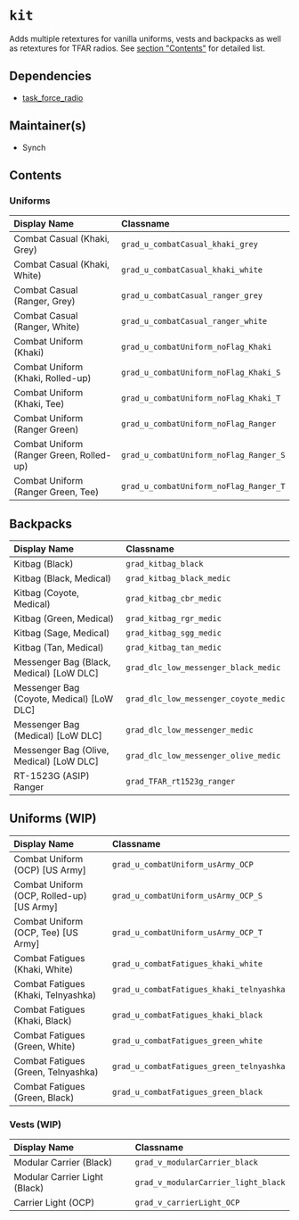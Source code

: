 # `kit`
Adds multiple retextures for vanilla uniforms, vests and backpacks as well as retextures for TFAR radios. See [section "Contents"](#contents) for detailed list.

## Dependencies
- [task_force_radio](https://steamcommunity.com/workshop/filedetails/?id=620019431)

## Maintainer(s)
- Synch

## Contents

### Uniforms
| Display Name | Classname |
|:--- |:--- |
| Combat Casual (Khaki, Grey) | `grad_u_combatCasual_khaki_grey` |
| Combat Casual (Khaki, White) | `grad_u_combatCasual_khaki_white` |
| Combat Casual (Ranger, Grey) | `grad_u_combatCasual_ranger_grey` |
| Combat Casual (Ranger, White) | `grad_u_combatCasual_ranger_white` |
| Combat Uniform (Khaki) | `grad_u_combatUniform_noFlag_Khaki` |
| Combat Uniform (Khaki, Rolled-up) | `grad_u_combatUniform_noFlag_Khaki_S` |
| Combat Uniform (Khaki, Tee) | `grad_u_combatUniform_noFlag_Khaki_T` |
| Combat Uniform (Ranger Green) | `grad_u_combatUniform_noFlag_Ranger` |
| Combat Uniform (Ranger Green, Rolled-up) | `grad_u_combatUniform_noFlag_Ranger_S` |
| Combat Uniform (Ranger Green, Tee) | `grad_u_combatUniform_noFlag_Ranger_T` |

## Backpacks
| Display Name | Classname |
|:--- |:--- |
| Kitbag (Black) | `grad_kitbag_black` |
| Kitbag (Black, Medical) | `grad_kitbag_black_medic` |
| Kitbag (Coyote, Medical) | `grad_kitbag_cbr_medic` |
| Kitbag (Green, Medical) | `grad_kitbag_rgr_medic` |
| Kitbag (Sage, Medical) | `grad_kitbag_sgg_medic` |
| Kitbag (Tan, Medical) | `grad_kitbag_tan_medic` |
| Messenger Bag (Black, Medical) [LoW DLC] | `grad_dlc_low_messenger_black_medic` |
| Messenger Bag (Coyote, Medical) [LoW DLC] | `grad_dlc_low_messenger_coyote_medic` |
| Messenger Bag (Medical) [LoW DLC] | `grad_dlc_low_messenger_medic` |
| Messenger Bag (Olive, Medical) [LoW DLC] | `grad_dlc_low_messenger_olive_medic` |
| RT-1523G (ASIP) Ranger | `grad_TFAR_rt1523g_ranger` |

## Uniforms (WIP)
| Display Name | Classname |
|:--- |:--- |
| Combat Uniform (OCP) [US Army] | `grad_u_combatUniform_usArmy_OCP` |
| Combat Uniform (OCP, Rolled-up) [US Army] | `grad_u_combatUniform_usArmy_OCP_S` |
| Combat Uniform (OCP, Tee) [US Army] | `grad_u_combatUniform_usArmy_OCP_T` |
| Combat Fatigues (Khaki, White) | `grad_u_combatFatigues_khaki_white` |
| Combat Fatigues (Khaki, Telnyashka) | `grad_u_combatFatigues_khaki_telnyashka` |
| Combat Fatigues (Khaki, Black) | `grad_u_combatFatigues_khaki_black` |
| Combat Fatigues (Green, White) | `grad_u_combatFatigues_green_white` |
| Combat Fatigues (Green, Telnyashka) | `grad_u_combatFatigues_green_telnyashka` |
| Combat Fatigues (Green, Black) | `grad_u_combatFatigues_green_black` |

### Vests (WIP)
| Display Name | Classname |
|:--- |:--- |
| Modular Carrier (Black) | `grad_v_modularCarrier_black` |
| Modular Carrier Light (Black) | `grad_v_modularCarrier_light_black` |
| Carrier Light (OCP) | `grad_v_carrierLight_OCP` |
